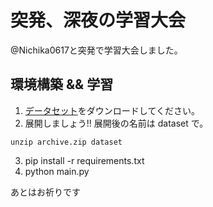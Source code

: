 # 突発、深夜の学習大会

@Nichika0617と突発で学習大会しました。


## 環境構築 && 学習

1. [データセット](https://www.kaggle.com/datasets/sanketdeokar/face-mask-dataset)をダウンロードしてください。
2. 展開しましょう!! 展開後の名前は dataset で。

```
unzip archive.zip dataset
```

3. pip install -r requirements.txt
4. python main.py


あとはお祈りです
